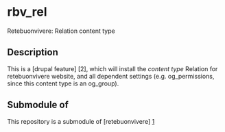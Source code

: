 rbv_rel
=======
Retebuonvivere: Relation content type

Description
-----------
This is a [drupal feature] [2], which will install the *content type* Relation for retebuonvivere website, and all dependent settings (e.g. og_permissions, since this content type is an og_group). 

Submodule of
------------
This repository is a submodule of [retebuonvivere] [1]

[1]: https://github.com/fonzy85vr/retebuonvivere

